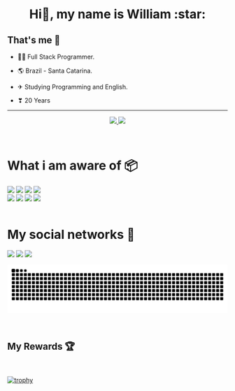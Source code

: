 <h1 align="center">Hi👋, my name is William :star:</h1>

## **That's me 👦**

- 👨‍💻 Full Stack Programmer.

- 🌎 Brazil - Santa Catarina.

- ✈ Studying Programming and English.

- ❣ 20 Years

---

<div align="center">
  <a href="https://github.com/nodewilldev">
    <img height="180em" src="https://github-readme-stats.vercel.app/api?username=nodewilldev&show_icons=true&theme=vue-dark&include_all_commits=true&count_private=true" />
    <img height="180em" src="https://github-readme-stats.vercel.app/api/top-langs/?username=nodewilldev&layout=compact&langs_count=7&theme=vue-dark" />  
  </a>
</div>

<br>
<br>

<h1> What i am aware of 📦 </h1>

<div display="flex">
  <div display="flex">
    <img src="https://img.shields.io/badge/JavaScript-ffc905?style=for-the-badge&logo=javascript&logoColor=black"/>
    <img src="https://img.shields.io/badge/TypeScript-007ACC?style=for-the-badge&logo=typescript&logoColor=white"/>
    <img src="https://img.shields.io/badge/PHP-777BB4?style=for-the-badge&logo=php&logoColor=white"/>
    <img src="https://img.shields.io/badge/MySQL-00000F?style=for-the-badge&logo=mysql&logoColor=white"/>
  </div>  
  <div display="flex" >
    <img src="https://img.shields.io/badge/SQLite-07405E?style=for-the-badge&logo=sqlite&logoColor=white"/>
    <img src="https://img.shields.io/badge/Node.js-43853D?style=for-the-badge&logo=node.js&logoColor=white"/>
    <img src="https://img.shields.io/badge/ReactJs-%230077B5?style=for-the-badge&logo=React&logoColor=cyan"/>
    <img src="https://img.shields.io/badge/PYTHON-FFD43B?style=for-the-badge&logo=python"/>  
</div>

<br>
<h1>My social networks 📱</h1>
<p>
  <a href="https://www.instagram.com/_is_william/" target="_blank"><img src="https://img.shields.io/badge/Instagram-%23A4205F?style=for-the-badge&logo=instagram&logoColor=white" target="_blank"></a>
  <a href = "mailto:williamdasilva.dev@gmail.com"><img src="https://img.shields.io/badge/-Gmail-%23333?style=for-the-badge&logo=gmail&logoColor=white" target="_blank"></a>
  <a href = "https://www.linkedin.com/in/william-silva-7b9381248/"><img src="https://img.shields.io/badge/Linkedin-%230077B5?style=for-the-badge&logo=linkedIn&logoColor=white" target="_blank"></a>
</p>

![Snake animation](https://raw.githubusercontent.com/NodeWillDev/NodeWillDev/output/github-contribution-grid-snake-dark.svg)

<br>

## My Rewards 🏆

<br>

[![trophy](https://github-profile-trophy.vercel.app/?username=NodeWillDev&theme=onedark)](https://github.com/ryo-ma/github-profile-trophy)

